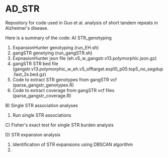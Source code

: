 # AD_STR

Repository for code used in Guo et al. analysis of short tandem repeats in Alzheimer's disease.

Here is a summary of the code:
A) STR_genotyping
 1) ExpansionHunter genotyping (run_EH.sh)
 2) gangSTR genotying (run_gangSTR.sh)
 3) ExpnasionHunter json file (eh.v5_w_gangstr.v13.polymorphic.json.gz)
 4) gangSTR STR bed file (gangstr.v13.polymorphic_w_eh.v5_offtarget.exp10_p05.top5_no_segdup.fast_2s.bed.gz)
 5) Code to extract STR genotypes from gangSTR vcf (parse_gangstr_genotypes.R)
 6) Code to extract coverage from gangSTR vcf files (parse_gangstr_coverage.R)

B) Single STR association analyses
  1) Run single STR associations

C) Fisher's exact test for single STR burden analysis

D) STR expansion analysis
  1) Identification of STR expansions using DBSCAN algorithm
  2) 
